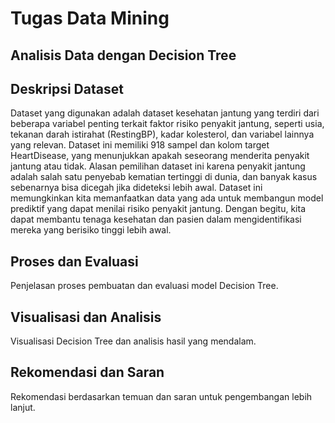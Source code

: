 Tugas Data Mining
==
Analisis Data dengan Decision Tree
--
Deskripsi Dataset
-
Dataset yang digunakan adalah dataset kesehatan jantung yang terdiri dari beberapa variabel penting terkait faktor risiko penyakit jantung, seperti usia, tekanan darah istirahat (RestingBP), kadar kolesterol, dan variabel lainnya yang relevan. Dataset ini memiliki 918 sampel dan kolom target HeartDisease, yang menunjukkan apakah seseorang menderita penyakit jantung atau tidak. Alasan pemilihan dataset ini karena penyakit jantung adalah salah satu penyebab kematian tertinggi di dunia, dan banyak kasus sebenarnya bisa dicegah jika dideteksi lebih awal. Dataset ini memungkinkan kita memanfaatkan data yang ada untuk membangun model prediktif yang dapat menilai risiko penyakit jantung. Dengan begitu, kita dapat membantu tenaga kesehatan dan pasien dalam mengidentifikasi mereka yang berisiko tinggi lebih awal.

Proses dan Evaluasi 
-
Penjelasan proses pembuatan dan evaluasi model Decision Tree.

Visualisasi dan Analisis
-
Visualisasi Decision Tree dan analisis hasil yang mendalam.

Rekomendasi dan Saran
-
Rekomendasi berdasarkan temuan dan saran untuk pengembangan lebih lanjut.
